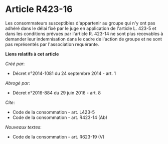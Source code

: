 # Article R423-16

Les consommateurs susceptibles d'appartenir au groupe qui n'y ont pas adhéré dans le délai fixé par le juge en application de
l'article L. 423-5 et dans les conditions prévues par l'article R. 423-14 ne sont plus recevables à demander leur
indemnisation dans le cadre de l'action de groupe et ne sont pas représentés par l'association requérante.

**Liens relatifs à cet article**

_Créé par_:

  - Décret n°2014-1081 du 24 septembre 2014 - art. 1

_Abrogé par_:

  - Décret n°2016-884 du 29 juin 2016 - art. 8

_Cite_:

  - Code de la consommation - art. L423-5
  - Code de la consommation - art. R423-14 (Ab)

_Nouveaux textes_:

  - Code de la consommation - art. R623-19 (V)
